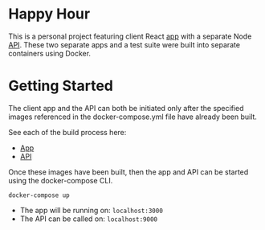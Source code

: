 # Happy Hour 

This is a personal project featuring client React [app](https://github.com/quangChe/happy-hour-app) with a separate Node [API](https://github.com/quangChe/happy-hour-api). These two separate apps and a test suite were built into separate containers using Docker. 


# Getting Started

The client app and the API can both be initiated only after the specified images referenced in the docker-compose.yml file have already been built. 

See each of the build process here: 
  - [App](https://github.com/quangChe/happy-hour-app) 
  - [API](https://github.com/quangChe/happy-hour-api)

Once these images have been built, then the app and API can be started using the docker-compose CLI.

```
docker-compose up
```

- The app will be running on: `localhost:3000`
- The API can be called on: `localhost:9000`
